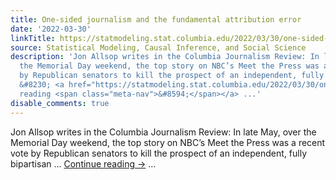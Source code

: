 ```yaml
---
title: One-sided journalism and the fundamental attribution error
date: '2022-03-30'
linkTitle: https://statmodeling.stat.columbia.edu/2022/03/30/one-sided-journalism-and-the-fundamental-attribution-error/
source: Statistical Modeling, Causal Inference, and Social Science
description: 'Jon Allsop writes in the Columbia Journalism Review: In late May, over
  the Memorial Day weekend, the top story on NBC’s Meet the Press was a recent vote
  by Republican senators to kill the prospect of an independent, fully bipartisan
  &#8230; <a href="https://statmodeling.stat.columbia.edu/2022/03/30/one-sided-journalism-and-the-fundamental-attribution-error/">Continue
  reading <span class="meta-nav">&#8594;</span></a> ...'
disable_comments: true
---
```

Jon Allsop writes in the Columbia Journalism Review: In late May, over the Memorial Day weekend, the top story on NBC’s Meet the Press was a recent vote by Republican senators to kill the prospect of an independent, fully bipartisan &#8230; <a href="https://statmodeling.stat.columbia.edu/2022/03/30/one-sided-journalism-and-the-fundamental-attribution-error/">Continue reading <span class="meta-nav">&#8594;</span></a> ...